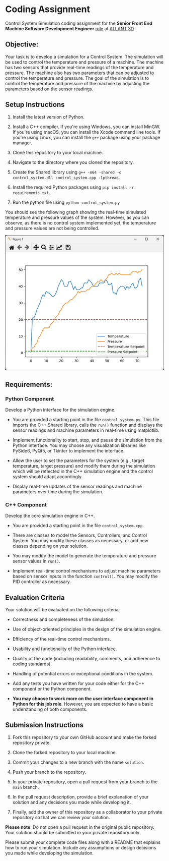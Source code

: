 # Coding Assignment  

Control System Simulation coding assignment for the **Senior Front End Machine Software Development Engineer** [role](https://candidate.hr-manager.net/ApplicationInit.aspx?cid=2723&ProjectId=143592&DepartmentId=18965&MediaId=5&SkipAdvertisement=False) at [ATLANT 3D](https://www.atlant3d.com/).

## Objective:

Your task is to develop a simulation for a Control System. The simulation will be used to control the temperature and pressure of a machine. The machine has two sensors that provide real-time readings of the temperature and pressure. The machine also has two parameters that can be adjusted to control the temperature and pressure. The goal of the simulation is to control the temperature and pressure of the machine by adjusting the parameters based on the sensor readings.

## Setup Instructions

1. Install the latest version of Python.

2. Install a C++ compiler. If you're using Windows, you can install MinGW. If you're using macOS, you can install the Xcode command line tools. If you're using Linux, you can install the `g++` package using your package manager.

3. Clone this repository to your local machine.

4. Navigate to the directory where you cloned the repository.

5. Create the Shared library using `g++ -m64 -shared -o control_system.dll control_system.cpp -lpthread`.

7. Install the required Python packages using `pip install -r requirements.txt`.

6. Run the python file using `python control_system.py`

You should see the following graph showing the real-time simulated temperature and pressure values of the system. However, as you can observe, as there is no control system implemented yet, the temperature and pressure values are not being controlled.

![Image](control_system.png)

## Requirements:

### Python Component

Develop a Python interface for the simulation engine.

- You are provided a starting point in the file `control_system.py`. This file imports the C++ Shared library, calls the `run()` function and displays the sensor readings and machine parameters in real-time using matplotlib.

- Implement functionality to start, stop, and pause the simulation from the Python interface. You may choose any visualization libraries like PySide6, PyQt5, or Tkinter to implement the interface.

- Allow the user to set the parameters for the system (e.g., target temperature, target pressure) and modify them during the simulation which will be reflected in the C++ simulation engine and the control system should adapt accordingly.

- Display real-time updates of the sensor readings and machine parameters over time during the simulation.

### C++ Component 

Develop the core simulation engine in C++.

- You are provided a starting point in the file `control_system.cpp`.

- There are classes to model the Sensors, Controllers, and Control System. You may modify these classes as necessary, or add new classes depending on your solution.

- You may modify the model to generate the temperature and pressure sensor values in `run()`.

- Implement real-time control mechanisms to adjust machine parameters based on sensor inputs in the function `control()`. You may modify the PID controller as necessary.

## Evaluation Criteria

Your solution will be evaluated on the following criteria:

- Correctness and completeness of the simulation.

- Use of object-oriented principles in the design of the simulation engine.

- Efficiency of the real-time control mechanisms.

- Usability and functionality of the Python interface.

- Quality of the code (including readability, comments, and adherence to coding standards).

- Handling of potential errors or exceptional conditions in the system.

- Add any tests you have written for your code either for the C++ component or the Python component.

- **You may choose to work more on the user interface component in Python for this job role**. However, you are expected to have a basic understanding of both components.

## Submission Instructions

1. Fork this repository to your own GitHub account and make the forked repository private.

2. Clone the forked repository to your local machine.

3. Commit your changes to a new branch with the name `solution`.

4. Push your branch to the repository.

5. In your private repository, open a pull request from your branch to the `main` branch.

6. In the pull request description, provide a brief explanation of your solution and any decisions you made while developing it.

7. Finally, add the owner of this repository as a collaborator to your private repository so that we can review your solution.

**Please note**: Do not open a pull request in the original public repository. Your solution should be submitted in your private repository only.

Please submit your complete code files along with a README that explains how to run your simulation. Include any assumptions or design decisions you made while developing the simulation.
